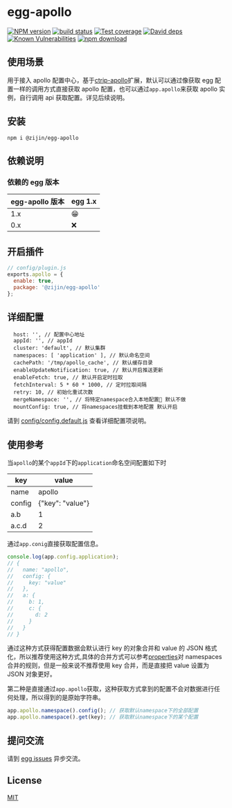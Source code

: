 # egg-apollo

[![NPM version][npm-image]][npm-url]
[![build status][travis-image]][travis-url]
[![Test coverage][codecov-image]][codecov-url]
[![David deps][david-image]][david-url]
[![Known Vulnerabilities][snyk-image]][snyk-url]
[![npm download][download-image]][download-url]

[npm-image]: https://img.shields.io/npm/v/egg-apollo.svg?style=flat-square
[npm-url]: https://npmjs.org/package/egg-apollo
[travis-image]: https://img.shields.io/travis/eggjs/egg-apollo.svg?style=flat-square
[travis-url]: https://travis-ci.org/eggjs/egg-apollo
[codecov-image]: https://img.shields.io/codecov/c/github/eggjs/egg-apollo.svg?style=flat-square
[codecov-url]: https://codecov.io/github/eggjs/egg-apollo?branch=master
[david-image]: https://img.shields.io/david/eggjs/egg-apollo.svg?style=flat-square
[david-url]: https://david-dm.org/eggjs/egg-apollo
[snyk-image]: https://snyk.io/test/npm/egg-apollo/badge.svg?style=flat-square
[snyk-url]: https://snyk.io/test/npm/egg-apollo
[download-image]: https://img.shields.io/npm/dm/egg-apollo.svg?style=flat-square
[download-url]: https://npmjs.org/package/egg-apollo

## 使用场景

用于接入 apollo 配置中心，基于[ctrip-apollo](https://github.com/kaelzhang/ctrip-apollo)扩展，默认可以通过像获取 egg 配置一样的调用方式直接获取 apollo 配置，也可以通过`app.apollo`来获取 apollo 实例，自行调用 api 获取配置。详见后续说明。

## 安装

```
npm i @zijin/egg-apollo
```

## 依赖说明

### 依赖的 egg 版本

| egg-apollo 版本 | egg 1.x |
| --------------- | ------- |
| 1.x             | 😁      |
| 0.x             | ❌      |

## 开启插件

```js
// config/plugin.js
exports.apollo = {
  enable: true,
  package: '@zijin/egg-apollo'
};
```

## 详细配置

```
  host: '', // 配置中心地址
  appId: '', // appId
  cluster: 'default', // 默认集群
  namespaces: [ 'application' ], // 默认命名空间
  cachePath: '/tmp/apollo_cache', // 默认缓存目录
  enableUpdateNotification: true, // 默认开启推送更新
  enableFetch: true, // 默认开启定时拉取
  fetchInterval: 5 * 60 * 1000, // 定时拉取间隔
  retry: 10, // 初始化重试次数
  mergeNamespace: '', // 将特定namespace合入本地配置 默认不做
  mountConfig: true, // 将namespaces挂载到本地配置 默认开启
```

请到 [config/config.default.js](config/config.default.js) 查看详细配置项说明。

## 使用参考

当`apollo`的某个`appId`下的`application`命名空间配置如下时

| key    | value            |
| ------ | ---------------- |
| name   | apollo           |
| config | {"key": "value"} |
| a.b    | 1                |
| a.c.d  | 2                |

通过`app.conig`直接获取配置信息。

```js
console.log(app.config.application);
// {
//   name: "apollo",
//   config: {
//     key: "value"
//   },
//   a: {
//     b: 1,
//     c: {
//       d: 2
//     }
//   }
// }
```

通过这种方式获得配置数据会默认进行 key 的对象合并和 value 的 JSON 格式化，所以推荐使用这种方式,具体的合并方式可以参考[properties]("https://github.com/gagle/node-properties#namespaces")对 namespaces 合并的规则，但是一般来说不推荐使用 key 合并，而是直接把 value 设置为 JSON 对象更好。

第二种是直接通过`app.apollo`获取，这种获取方式拿到的配置不会对数据进行任何处理，所以得到的是原始字符串。

```js
app.apollo.namespace().config(); // 获取默认namespace下的全部配置
app.apollo.namespace().get(key); // 获取默认namespace下的某个配置
```

## 提问交流

请到 [egg issues](https://github.com/eggjs/egg/issues) 异步交流。

## License

[MIT](LICENSE)
